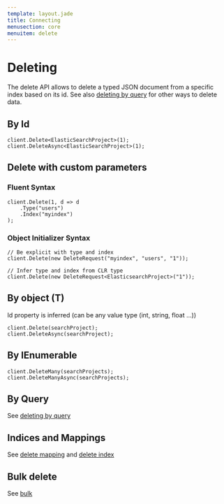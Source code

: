 ```yaml
---
template: layout.jade
title: Connecting
menusection: core
menuitem: delete
---
```



# Deleting

The delete API allows to delete a typed JSON document from a specific index based on its id. See also [deleting by query]({{root}}/core/delete-by-query.html) for other ways to delete data.


## By Id

	client.Delete<ElasticSearchProject>(1);
	client.DeleteAsync<ElasticSearchProject>(1);

## Delete with custom parameters

### Fluent Syntax

	client.Delete(1, d => d
		.Type("users")
		.Index("myindex")
	);

### Object Initializer Syntax

	// Be explicit with type and index
	client.Delete(new DeleteRequest("myindex", "users", "1"));

	// Infer type and index from CLR type
	client.Delete(new DeleteRequest<ElasticsearchProject>("1"));

## By object (T)

Id property is inferred (can be any value type (int, string, float ...))

	client.Delete(searchProject);
	client.DeleteAsync(searchProject);

## By IEnumerable<T>

	client.DeleteMany(searchProjects);
	client.DeleteManyAsync(searchProjects);

## By Query

See [deleting by query]({{root}}/core/delete-by-query.html)

## Indices and Mappings

See [delete mapping]({{root}}/indices/delete-mapping.html) and [delete index]({{root}}/indices/delete-index.html)

## Bulk delete

See [bulk]({{root}}/code/bulk.html)

